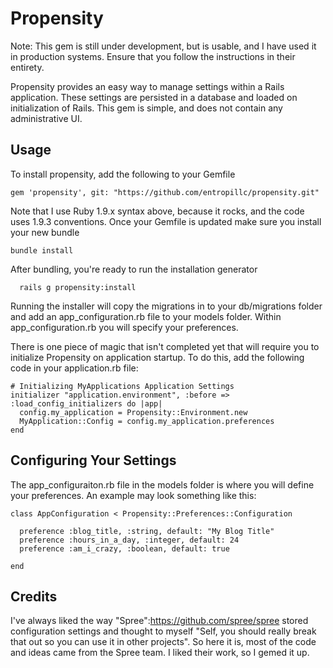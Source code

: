Propensity
==========

Note: This gem is still under development, but is usable, and I have used it in production systems. Ensure that you follow the instructions in their entirety.

Propensity provides an easy way to manage settings within a Rails application. These settings are persisted in a database and loaded on initialization of Rails. This gem is simple, and does not contain any administrative UI.

Usage
-------

To install propensity, add the following to your Gemfile

```
gem 'propensity', git: "https://github.com/entropillc/propensity.git"
```

Note that I use Ruby 1.9.x syntax above, because it rocks, and the code uses 1.9.3 conventions. Once your Gemfile is updated make sure you install your new bundle

```
bundle install
```

After bundling, you're ready to run the installation generator

```
  rails g propensity:install
```

Running the installer will copy the migrations in to your db/migrations folder and add an app_configuration.rb file to your models folder. Within app_configuration.rb you will specify your preferences.

There is one piece of magic that isn't completed yet that will require you to initialize Propensity on application startup. To do this, add the following code in your application.rb file:

```
# Initializing MyApplications Application Settings
initializer "application.environment", :before => :load_config_initializers do |app|
  config.my_application = Propensity::Environment.new
  MyApplication::Config = config.my_application.preferences
end
```

Configuring Your Settings
-------

The app_configuraiton.rb file in the models folder is where you will define your preferences. An example may look something like this:

```
class AppConfiguration < Propensity::Preferences::Configuration

  preference :blog_title, :string, default: "My Blog Title"
  preference :hours_in_a_day, :integer, default: 24
  preference :am_i_crazy, :boolean, default: true

end
```

Credits
-------

I've always liked the way "Spree":https://github.com/spree/spree stored configuration settings and thought to myself "Self, you should really break that out so you can use it in other projects". So here it is, most of the code and ideas came from the Spree team. I liked their work, so I gemed it up.